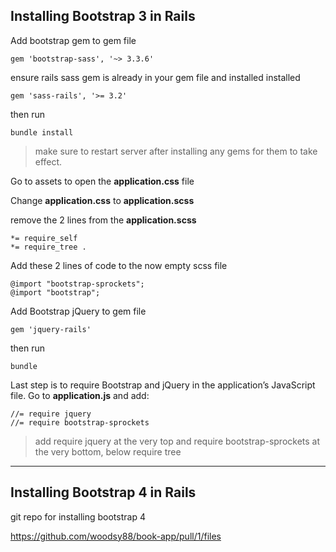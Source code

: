 ## Installing Bootstrap 3 in Rails

Add bootstrap gem to gem file

`gem 'bootstrap-sass', '~> 3.3.6'`

ensure rails sass gem is already in your gem file and installed installed

`gem 'sass-rails', '>= 3.2'`

then run

`bundle install`


> make sure to restart server after installing any gems for them to take effect.


Go to assets to open the **application.css** file

Change **application.css** to **application.scss**

remove the 2 lines from the **application.scss**

```
*= require_self
*= require_tree .
```

Add these 2 lines of code to the now empty scss file

```
@import "bootstrap-sprockets";
@import "bootstrap";
```



Add Bootstrap jQuery  to gem file

```gem 'jquery-rails'```

then run

```bundle```

Last step is to require Bootstrap and jQuery in the application’s JavaScript file. Go to **application.js** and add:

```
//= require jquery
//= require bootstrap-sprockets
```

> add require jquery at the very top and require bootstrap-sprockets at the very bottom, below require tree
___




## Installing Bootstrap 4 in Rails

git repo for installing bootstrap 4

https://github.com/woodsy88/book-app/pull/1/files
